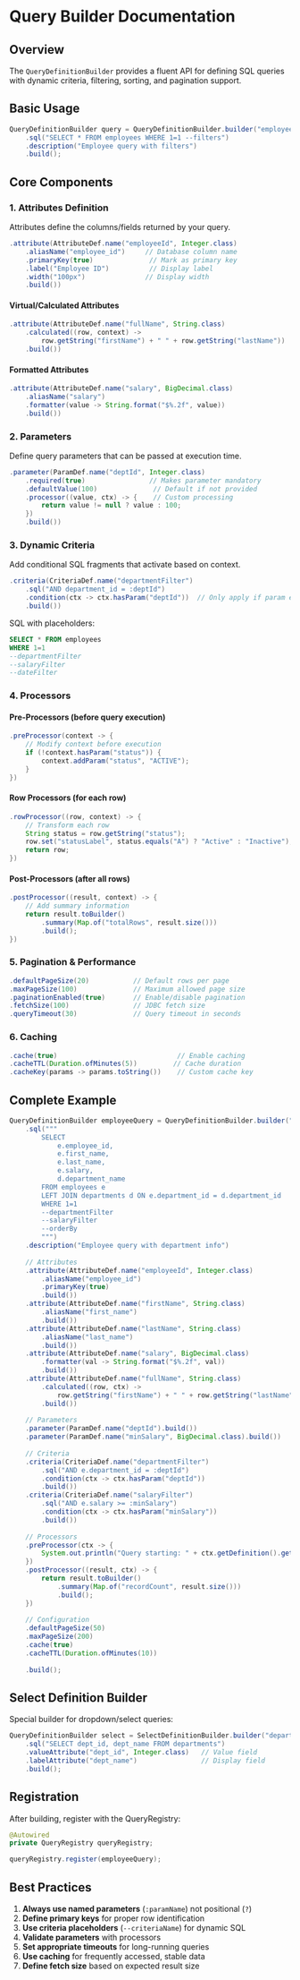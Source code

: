 # Query Builder Documentation

## Overview
The `QueryDefinitionBuilder` provides a fluent API for defining SQL queries with dynamic criteria, filtering, sorting, and pagination support.

## Basic Usage

```java
QueryDefinitionBuilder query = QueryDefinitionBuilder.builder("employees")
    .sql("SELECT * FROM employees WHERE 1=1 --filters")
    .description("Employee query with filters")
    .build();
```

## Core Components

### 1. Attributes Definition
Attributes define the columns/fields returned by your query.

```java
.attribute(AttributeDef.name("employeeId", Integer.class)
    .aliasName("employee_id")     // Database column name
    .primaryKey(true)              // Mark as primary key
    .label("Employee ID")          // Display label
    .width("100px")               // Display width
    .build())
```

#### Virtual/Calculated Attributes
```java
.attribute(AttributeDef.name("fullName", String.class)
    .calculated((row, context) -> 
        row.getString("firstName") + " " + row.getString("lastName"))
    .build())
```

#### Formatted Attributes
```java
.attribute(AttributeDef.name("salary", BigDecimal.class)
    .aliasName("salary")
    .formatter(value -> String.format("$%.2f", value))
    .build())
```

### 2. Parameters
Define query parameters that can be passed at execution time.

```java
.parameter(ParamDef.name("deptId", Integer.class)
    .required(true)                // Makes parameter mandatory
    .defaultValue(100)              // Default if not provided
    .processor((value, ctx) -> {    // Custom processing
        return value != null ? value : 100;
    })
    .build())
```

### 3. Dynamic Criteria
Add conditional SQL fragments that activate based on context.

```java
.criteria(CriteriaDef.name("departmentFilter")
    .sql("AND department_id = :deptId")
    .condition(ctx -> ctx.hasParam("deptId"))  // Only apply if param exists
    .build())
```

SQL with placeholders:
```sql
SELECT * FROM employees 
WHERE 1=1
--departmentFilter
--salaryFilter
--dateFilter
```

### 4. Processors

#### Pre-Processors (before query execution)
```java
.preProcessor(context -> {
    // Modify context before execution
    if (!context.hasParam("status")) {
        context.addParam("status", "ACTIVE");
    }
})
```

#### Row Processors (for each row)
```java
.rowProcessor((row, context) -> {
    // Transform each row
    String status = row.getString("status");
    row.set("statusLabel", status.equals("A") ? "Active" : "Inactive");
    return row;
})
```

#### Post-Processors (after all rows)
```java
.postProcessor((result, context) -> {
    // Add summary information
    return result.toBuilder()
        .summary(Map.of("totalRows", result.size()))
        .build();
})
```

### 5. Pagination & Performance

```java
.defaultPageSize(20)           // Default rows per page
.maxPageSize(100)              // Maximum allowed page size
.paginationEnabled(true)       // Enable/disable pagination
.fetchSize(100)                // JDBC fetch size
.queryTimeout(30)              // Query timeout in seconds
```

### 6. Caching

```java
.cache(true)                              // Enable caching
.cacheTTL(Duration.ofMinutes(5))         // Cache duration
.cacheKey(params -> params.toString())    // Custom cache key
```


## Complete Example

```java
QueryDefinitionBuilder employeeQuery = QueryDefinitionBuilder.builder("employees")
    .sql("""
        SELECT 
            e.employee_id,
            e.first_name,
            e.last_name,
            e.salary,
            d.department_name
        FROM employees e
        LEFT JOIN departments d ON e.department_id = d.department_id
        WHERE 1=1
        --departmentFilter
        --salaryFilter
        --orderBy
        """)
    .description("Employee query with department info")
    
    // Attributes
    .attribute(AttributeDef.name("employeeId", Integer.class)
        .aliasName("employee_id")
        .primaryKey(true)
        .build())
    .attribute(AttributeDef.name("firstName", String.class)
        .aliasName("first_name")
        .build())
    .attribute(AttributeDef.name("lastName", String.class)
        .aliasName("last_name")
        .build())
    .attribute(AttributeDef.name("salary", BigDecimal.class)
        .formatter(val -> String.format("$%.2f", val))
        .build())
    .attribute(AttributeDef.name("fullName", String.class)
        .calculated((row, ctx) -> 
            row.getString("firstName") + " " + row.getString("lastName"))
        .build())
    
    // Parameters
    .parameter(ParamDef.name("deptId").build())
    .parameter(ParamDef.name("minSalary", BigDecimal.class).build())
    
    // Criteria
    .criteria(CriteriaDef.name("departmentFilter")
        .sql("AND e.department_id = :deptId")
        .condition(ctx -> ctx.hasParam("deptId"))
        .build())
    .criteria(CriteriaDef.name("salaryFilter")
        .sql("AND e.salary >= :minSalary")
        .condition(ctx -> ctx.hasParam("minSalary"))
        .build())
    
    // Processors
    .preProcessor(ctx -> {
        System.out.println("Query starting: " + ctx.getDefinition().getName());
    })
    .postProcessor((result, ctx) -> {
        return result.toBuilder()
            .summary(Map.of("recordCount", result.size()))
            .build();
    })
    
    // Configuration
    .defaultPageSize(50)
    .maxPageSize(200)
    .cache(true)
    .cacheTTL(Duration.ofMinutes(10))
    
    .build();
```

## Select Definition Builder

Special builder for dropdown/select queries:

```java
QueryDefinitionBuilder select = SelectDefinitionBuilder.builder("departments")
    .sql("SELECT dept_id, dept_name FROM departments")
    .valueAttribute("dept_id", Integer.class)   // Value field
    .labelAttribute("dept_name")                // Display field
    .build();
```

## Registration

After building, register with the QueryRegistry:

```java
@Autowired
private QueryRegistry queryRegistry;

queryRegistry.register(employeeQuery);
```

## Best Practices

1. **Always use named parameters** (`:paramName`) not positional (`?`)
2. **Define primary keys** for proper row identification
3. **Use criteria placeholders** (`--criteriaName`) for dynamic SQL
4. **Validate parameters** with processors
5. **Set appropriate timeouts** for long-running queries
6. **Use caching** for frequently accessed, stable data
7. **Define fetch size** based on expected result size